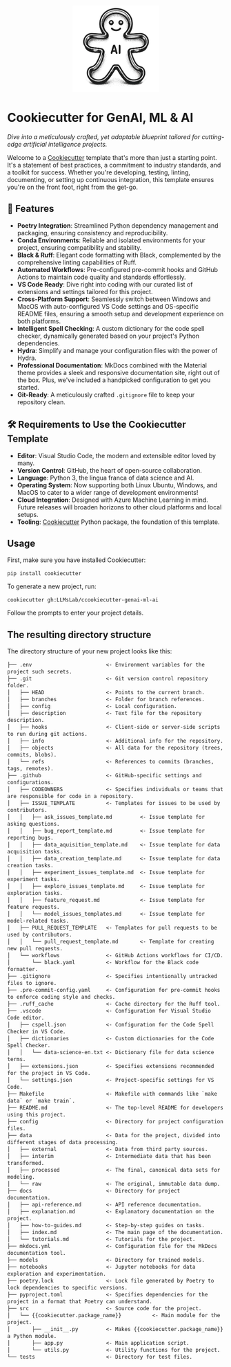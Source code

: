 <p align="center">
  <img src="docs/assets/logo.png" alt="Logo" width="200"/>
</p>

# Cookiecutter for GenAI, ML & AI

_Dive into a meticulously crafted, yet adaptable blueprint tailored for
cutting-edge artificial intelligence projects._

Welcome to a
[Cookiecutter](https://cookiecutter.readthedocs.io/en/latest/readme.html)
template that's more than just a starting point. It's a statement of
best practices, a commitment to industry standards, and a toolkit for
success. Whether you're developing, testing, linting, documenting, or
setting up continuous integration, this template ensures you're on the
front foot, right from the get-go.

## 🌟 Features

- **Poetry Integration**: Streamlined Python dependency management and
  packaging, ensuring consistency and reproducibility.
- **Conda Environments**: Reliable and isolated environments for your
  project, ensuring compatibility and stability.
- **Black & Ruff**: Elegant code formatting with Black, complemented by
  the comprehensive linting capabilities of Ruff.
- **Automated Workflows**: Pre-configured pre-commit hooks and GitHub
  Actions to maintain code quality and standards effortlessly.
- **VS Code Ready**: Dive right into coding with our curated list of
  extensions and settings tailored for this project.
- **Cross-Platform Support**: Seamlessly switch between Windows and
  MacOS with auto-configured VS Code settings and OS-specific README
  files, ensuring a smooth setup and development experience on both
  platforms.
- **Intelligent Spell Checking**: A custom dictionary for the code spell
  checker, dynamically generated based on your project's Python
  dependencies.
- **Hydra**: Simplify and manage your configuration files with the power
  of Hydra.
- **Professional Documentation**: MkDocs combined with the Material
  theme provides a sleek and responsive documentation site, right out of
  the box. Plus, we've included a handpicked configuration to get you
  started.
- **Git-Ready**: A meticulously crafted `.gitignore` file to keep your
  repository clean.

## 🛠 Requirements to Use the Cookiecutter Template

- **Editor**: Visual Studio Code, the modern and extensible editor loved
  by many.
- **Version Control**: GitHub, the heart of open-source collaboration.
- **Language**: Python 3, the lingua franca of data science and AI.
- **Operating System**: Now supporting both Linux Ubuntu, Windows, and
  MacOS to cater to a wider range of development environments!
- **Cloud Integration**: Designed with Azure Machine Learning in mind.
  Future releases will broaden horizons to other cloud platforms and
  local setups.
- **Tooling**:
  [Cookiecutter](https://cookiecutter.readthedocs.io/en/latest/readme.html)
  Python package, the foundation of this template.

## Usage

First, make sure you have installed Cookiecutter:

```shell
pip install cookiecutter
```

To generate a new project, run:

```shell
cookiecutter gh:LLMsLab/ccookiecutter-genai-ml-ai
```

Follow the prompts to enter your project details.

## The resulting directory structure

The directory structure of your new project looks like this:

```text
├── .env                        <- Environment variables for the project such secrets.
├── .git                        <- Git version control repository folder.
│   ├── HEAD                    <- Points to the current branch.
│   ├── branches                <- Folder for branch references.
│   ├── config                  <- Local configuration.
│   ├── description             <- Text file for the repository description.
│   ├── hooks                   <- Client-side or server-side scripts to run during git actions.
│   ├── info                    <- Additional info for the repository.
│   ├── objects                 <- All data for the repository (trees, commits, blobs).
│   └── refs                    <- References to commits (branches, tags, remotes).
├── .github                     <- GitHub-specific settings and configurations.
│   ├── CODEOWNERS              <- Specifies individuals or teams that are responsible for code in a repository.
│   ├── ISSUE_TEMPLATE          <- Templates for issues to be used by contributors.
│   │   ├── ask_issues_template.md         <- Issue template for asking questions.
│   │   ├── bug_report_template.md         <- Issue template for reporting bugs.
│   │   ├── data_aquisition_template.md    <- Issue template for data acquisition tasks.
│   │   ├── data_creation_template.md      <- Issue template for data creation tasks.
│   │   ├── experiment_issues_template.md  <- Issue template for experiment tasks.
│   │   ├── explore_issues_template.md     <- Issue template for exploration tasks.
│   │   ├── feature_request.md             <- Issue template for feature requests.
│   │   └── model_issues_templates.md      <- Issue template for model-related tasks.
│   ├── PULL_REQUEST_TEMPLATE   <- Templates for pull requests to be used by contributors.
│   │   └── pull_request_template.md       <- Template for creating new pull requests.
│   └── workflows               <- GitHub Actions workflows for CI/CD.
│       └── black.yaml          <- Workflow for the Black code formatter.
├── .gitignore                  <- Specifies intentionally untracked files to ignore.
├── .pre-commit-config.yaml     <- Configuration for pre-commit hooks to enforce coding style and checks.
├── .ruff_cache                 <- Cache directory for the Ruff tool.
├── .vscode                     <- Configuration for Visual Studio Code editor.
│   ├── cspell.json             <- Configuration for the Code Spell Checker in VS Code.
│   ├── dictionaries            <- Custom dictionaries for the Code Spell Checker.
│   │   └── data-science-en.txt <- Dictionary file for data science terms.
│   ├── extensions.json         <- Specifies extensions recommended for the project in VS Code.
│   └── settings.json           <- Project-specific settings for VS Code.
├── Makefile                    <- Makefile with commands like `make data` or `make train`.
├── README.md                   <- The top-level README for developers using this project.
├── config                      <- Directory for project configuration files.
├── data                        <- Data for the project, divided into different stages of data processing.
│   ├── external                <- Data from third party sources.
│   ├── interim                 <- Intermediate data that has been transformed.
│   ├── processed               <- The final, canonical data sets for modeling.
│   └── raw                     <- The original, immutable data dump.
├── docs                        <- Directory for project documentation.
│   ├── api-reference.md        <- API reference documentation.
│   ├── explanation.md          <- Explanatory documentation on the project.
│   ├── how-to-guides.md        <- Step-by-step guides on tasks.
│   ├── index.md                <- The main page of the documentation.
│   └── tutorials.md            <- Tutorials for the project.
├── mkdocs.yml                  <- Configuration file for the MkDocs documentation tool.
├── models                      <- Directory for trained models.
├── notebooks                   <- Jupyter notebooks for data exploration and experimentation.
├── poetry.lock                 <- Lock file generated by Poetry to lock dependencies to specific versions.
├── pyproject.toml              <- Specifies dependencies for the project in a format that Poetry can understand.
├── src                         <- Source code for the project.
│   └── {{cookiecutter.package_name}}          <- Main module for the project.
│       ├── __init__.py         <- Makes {{cookiecutter.package_name}} a Python module.
│       ├── app.py              <- Main application script.
│       └── utils.py            <- Utility functions for the project.
└── tests                       <- Directory for test files.
```
